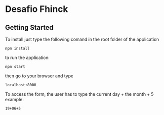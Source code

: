 # Desafio Fhinck


## Getting Started

To install just type the following comand in the root folder of the application 

```
npm install
```

to run the application
```
npm start
```
then go to your browser and type 
```
localhost:8000
```

To access the form, the user has to type the current day + the month + 5
example:

```
19+06+5
```
